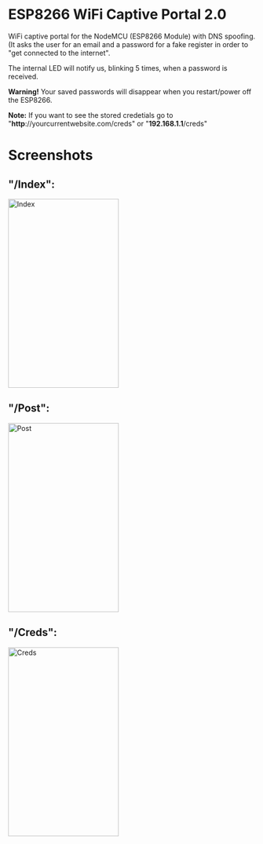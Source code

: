 # ESP8266 WiFi Captive Portal 2.0
WiFi captive portal for the NodeMCU (ESP8266 Module) with DNS spoofing. (It asks the user for an email and a password for a fake register in order to "get connected to the internet".

The internal LED will notify us, blinking 5 times, when a password is received.

<b>Warning!</b> Your saved passwords will disappear when you restart/power off the ESP8266.

<b>Note:</b> If you want to see the stored credetials go to <a>"**http**://</a>yourcurrentwebsite.com<a>/creds</a>" or "**192.168.1.1**<a>/creds</a>"

# Screenshots

<h2>"/Index":</h2>
<img width="225" height="385" src="https://raw.githubusercontent.com/BlueArduino20/ESP8266_WiFi_Captive_Portal_2.0/master/src/1_index.png" title="Index">

<h2>"/Post":</h2>
<img width="225" height="385" src="https://raw.githubusercontent.com/BlueArduino20/ESP8266_WiFi_Captive_Portal_2.0/master/src/2_post.png" title="Post">

<h2>"/Creds":</h2>
<img width="225" height="385" src="https://raw.githubusercontent.com/BlueArduino20/ESP8266_WiFi_Captive_Portal_2.0/master/src/3_creds.png" title="Creds">

